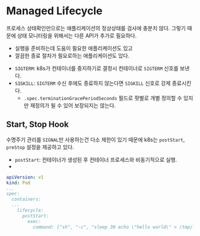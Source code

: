 # Managed Lifecycle

프로세스 상태확인만으로는 애플리케이션의 정상상태를 검사에 충분치 않다. 그렇기 때문에 상태 모니터링을 위해서는 다른 API가 추가로 필요하다.
- 실행을 준비하는데 도움이 필요한 애플리케이션도 있고 
- 깔끔한 종료 절차가 필요로하는 애플리케이션도 있다.

* `SIGTERM`: k8s가 컨테이너를 중지하기로 결정시 컨테이너로 `SIGTERM` 신호를 보낸다.
* `SIGKILL`: `SIGTERM` 수신 후에도 종료하지 않는다면 `SIGKILL` 신호로 강제 종료시킨다. 
  * `.spec.terminationGracePeriodSeconds` 필드로 팟별로 개별 정의할 수 있지만 재정의가 될 수 있어 보장되지는 않는다.


## Start, Stop Hook
수명주기 관리를 `SIGNAL`만 사용하는건 다소 제한이 있기 때문에 k8s는 `postStart`, `preStop` 설정을 제공하고 있다.

* `postStart`: 컨테이너가 생성된 후 컨테이너 프로세스와 비동기적으로 실행.
* 

```yaml
apiVersion: v1
kind: Pod
...
spec:
  containers:
  ...
    lifecycle:
      postStart:
        exec:
          command: ["sh", "-c", "sleep 30 echo \"hello world\" > /tmp/lifecycle"]
```
